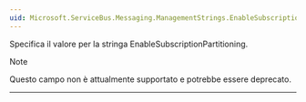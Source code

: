 ```yaml
---
uid: Microsoft.ServiceBus.Messaging.ManagementStrings.EnableSubscriptionPartitioning summary: *content
---
```


Specifica il valore per la stringa EnableSubscriptionPartitioning. 

> [!NOTE]
> Questo campo non è attualmente supportato e potrebbe essere deprecato.

---

